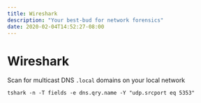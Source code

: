 ```yaml
---
title: Wireshark
description: "Your best-bud for network forensics"
date: 2020-02-04T14:52:27-08:00
---
```


# Wireshark

Scan for multicast DNS `.local` domains on your local network

```shell
tshark -n -T fields -e dns.qry.name -Y "udp.srcport eq 5353"
```
